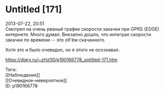 Untitled [171]
===============

   
 2013-07-22, 20:51   
  Смотрел на очень рваный график скорости закачки при GPRS (EDGE) интернете. Много думал. Внезапно дошло, что интеграл скорости закачки по времени -- это об'ём скачанного.   
   
 Хотя это и было очевидно, но я этого не осознавал.   
    
 <https://diary.ru/~zHz00/p190166778_untitled-171.htm>   
   
 Теги:   
 [[Наблюдения]]   
 [[Очевидное-невероятное]]   
 ID: p190166778